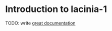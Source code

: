 # Introduction to lacinia-1

TODO: write [great documentation](http://jacobian.org/writing/what-to-write/)
